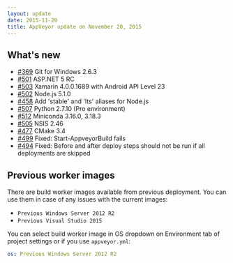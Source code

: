 ```yaml
---
layout: update
date: 2015-11-20
title: AppVeyor update on November 20, 2015
---
```


## What's new

* [#369](https://github.com/appveyor/ci/issues/369) Git for Windows 2.6.3
* [#501](https://github.com/appveyor/ci/issues/501) ASP.NET 5 RC
* [#503](https://github.com/appveyor/ci/issues/503) Xamarin 4.0.0.1689 with Android API Level 23
* [#502](https://github.com/appveyor/ci/issues/502) Node.js 5.1.0
* [#458](https://github.com/appveyor/ci/issues/458) Add 'stable' and 'lts' aliases for Node.js
* [#507](https://github.com/appveyor/ci/issues/507) Python 2.7.10 (Pro environment)
* [#512](https://github.com/appveyor/ci/issues/512) Miniconda 3.16.0, 3.18.3
* [#505](https://github.com/appveyor/ci/issues/505) NSIS 2.46
* [#477](https://github.com/appveyor/ci/issues/477) CMake 3.4
* [#499](https://github.com/appveyor/ci/issues/499) Fixed: Start-AppveyorBuild fails
* [#494](https://github.com/appveyor/ci/issues/494) Fixed: Before and after deploy steps should not be run if all deployments are skipped

## Previous worker images

There are build worker images available from previous deployment. You can use them in case of any issues with the current images:

* `Previous Windows Server 2012 R2`
* `Previous Visual Studio 2015`

You can select build worker image in OS dropdown on Environment tab of project settings or if you use `appveyor.yml`:

```yaml
os: Previous Windows Server 2012 R2
```
